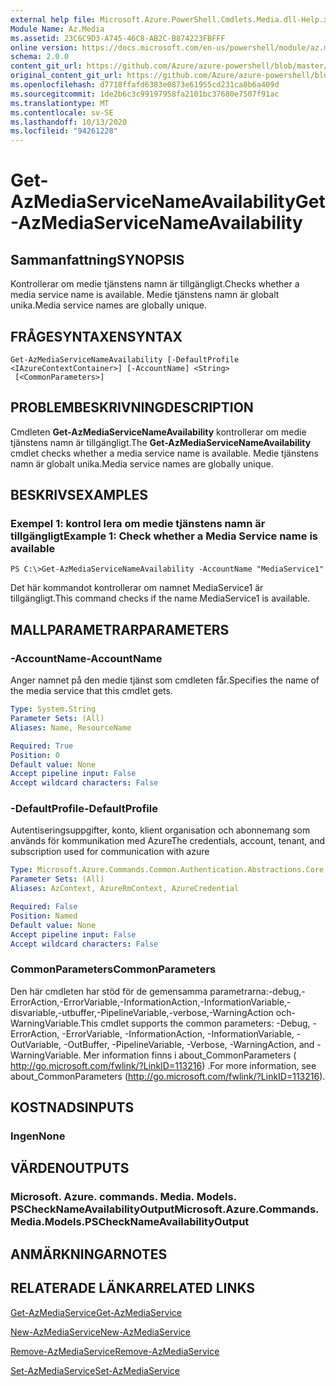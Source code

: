 ```yaml
---
external help file: Microsoft.Azure.PowerShell.Cmdlets.Media.dll-Help.xml
Module Name: Az.Media
ms.assetid: 23C6C9D3-A745-46C8-AB2C-B874223FBFFF
online version: https://docs.microsoft.com/en-us/powershell/module/az.media/get-azmediaservicenameavailability
schema: 2.0.0
content_git_url: https://github.com/Azure/azure-powershell/blob/master/src/Media/Media/help/Get-AzMediaServiceNameAvailability.md
original_content_git_url: https://github.com/Azure/azure-powershell/blob/master/src/Media/Media/help/Get-AzMediaServiceNameAvailability.md
ms.openlocfilehash: d7718ffafd6383e0873e61955cd231ca8b6a409d
ms.sourcegitcommit: 1de2b6c3c99197958fa2101bc37680e7507f91ac
ms.translationtype: MT
ms.contentlocale: sv-SE
ms.lasthandoff: 10/13/2020
ms.locfileid: "94261228"
---
```

# <span data-ttu-id="55911-101">Get-AzMediaServiceNameAvailability</span><span class="sxs-lookup"><span data-stu-id="55911-101">Get-AzMediaServiceNameAvailability</span></span>

## <span data-ttu-id="55911-102">Sammanfattning</span><span class="sxs-lookup"><span data-stu-id="55911-102">SYNOPSIS</span></span>
<span data-ttu-id="55911-103">Kontrollerar om medie tjänstens namn är tillgängligt.</span><span class="sxs-lookup"><span data-stu-id="55911-103">Checks whether a media service name is available.</span></span>
<span data-ttu-id="55911-104">Medie tjänstens namn är globalt unika.</span><span class="sxs-lookup"><span data-stu-id="55911-104">Media service names are globally unique.</span></span>

## <span data-ttu-id="55911-105">FRÅGESYNTAXEN</span><span class="sxs-lookup"><span data-stu-id="55911-105">SYNTAX</span></span>

```
Get-AzMediaServiceNameAvailability [-DefaultProfile <IAzureContextContainer>] [-AccountName] <String>
 [<CommonParameters>]
```

## <span data-ttu-id="55911-106">PROBLEMBESKRIVNING</span><span class="sxs-lookup"><span data-stu-id="55911-106">DESCRIPTION</span></span>
<span data-ttu-id="55911-107">Cmdleten **Get-AzMediaServiceNameAvailability** kontrollerar om medie tjänstens namn är tillgängligt.</span><span class="sxs-lookup"><span data-stu-id="55911-107">The **Get-AzMediaServiceNameAvailability** cmdlet checks whether a media service name is available.</span></span>
<span data-ttu-id="55911-108">Medie tjänstens namn är globalt unika.</span><span class="sxs-lookup"><span data-stu-id="55911-108">Media service names are globally unique.</span></span>

## <span data-ttu-id="55911-109">BESKRIVS</span><span class="sxs-lookup"><span data-stu-id="55911-109">EXAMPLES</span></span>

### <span data-ttu-id="55911-110">Exempel 1: kontrol lera om medie tjänstens namn är tillgängligt</span><span class="sxs-lookup"><span data-stu-id="55911-110">Example 1: Check whether a Media Service name is available</span></span>
```
PS C:\>Get-AzMediaServiceNameAvailability -AccountName "MediaService1"
```

<span data-ttu-id="55911-111">Det här kommandot kontrollerar om namnet MediaService1 är tillgängligt.</span><span class="sxs-lookup"><span data-stu-id="55911-111">This command checks if the name MediaService1 is available.</span></span>

## <span data-ttu-id="55911-112">MALLPARAMETRAR</span><span class="sxs-lookup"><span data-stu-id="55911-112">PARAMETERS</span></span>

### <span data-ttu-id="55911-113">-AccountName</span><span class="sxs-lookup"><span data-stu-id="55911-113">-AccountName</span></span>
<span data-ttu-id="55911-114">Anger namnet på den medie tjänst som cmdleten får.</span><span class="sxs-lookup"><span data-stu-id="55911-114">Specifies the name of the media service that this cmdlet gets.</span></span>

```yaml
Type: System.String
Parameter Sets: (All)
Aliases: Name, ResourceName

Required: True
Position: 0
Default value: None
Accept pipeline input: False
Accept wildcard characters: False
```

### <span data-ttu-id="55911-115">-DefaultProfile</span><span class="sxs-lookup"><span data-stu-id="55911-115">-DefaultProfile</span></span>
<span data-ttu-id="55911-116">Autentiseringsuppgifter, konto, klient organisation och abonnemang som används för kommunikation med Azure</span><span class="sxs-lookup"><span data-stu-id="55911-116">The credentials, account, tenant, and subscription used for communication with azure</span></span>

```yaml
Type: Microsoft.Azure.Commands.Common.Authentication.Abstractions.Core.IAzureContextContainer
Parameter Sets: (All)
Aliases: AzContext, AzureRmContext, AzureCredential

Required: False
Position: Named
Default value: None
Accept pipeline input: False
Accept wildcard characters: False
```

### <span data-ttu-id="55911-117">CommonParameters</span><span class="sxs-lookup"><span data-stu-id="55911-117">CommonParameters</span></span>
<span data-ttu-id="55911-118">Den här cmdleten har stöd för de gemensamma parametrarna:-debug,-ErrorAction,-ErrorVariable,-InformationAction,-InformationVariable,-disvariable,-utbuffer,-PipelineVariable,-verbose,-WarningAction och-WarningVariable.</span><span class="sxs-lookup"><span data-stu-id="55911-118">This cmdlet supports the common parameters: -Debug, -ErrorAction, -ErrorVariable, -InformationAction, -InformationVariable, -OutVariable, -OutBuffer, -PipelineVariable, -Verbose, -WarningAction, and -WarningVariable.</span></span> <span data-ttu-id="55911-119">Mer information finns i about_CommonParameters ( http://go.microsoft.com/fwlink/?LinkID=113216) .</span><span class="sxs-lookup"><span data-stu-id="55911-119">For more information, see about_CommonParameters (http://go.microsoft.com/fwlink/?LinkID=113216).</span></span>

## <span data-ttu-id="55911-120">KOSTNADS</span><span class="sxs-lookup"><span data-stu-id="55911-120">INPUTS</span></span>

### <span data-ttu-id="55911-121">Ingen</span><span class="sxs-lookup"><span data-stu-id="55911-121">None</span></span>

## <span data-ttu-id="55911-122">VÄRDEN</span><span class="sxs-lookup"><span data-stu-id="55911-122">OUTPUTS</span></span>

### <span data-ttu-id="55911-123">Microsoft. Azure. commands. Media. Models. PSCheckNameAvailabilityOutput</span><span class="sxs-lookup"><span data-stu-id="55911-123">Microsoft.Azure.Commands.Media.Models.PSCheckNameAvailabilityOutput</span></span>

## <span data-ttu-id="55911-124">ANMÄRKNINGAR</span><span class="sxs-lookup"><span data-stu-id="55911-124">NOTES</span></span>

## <span data-ttu-id="55911-125">RELATERADE LÄNKAR</span><span class="sxs-lookup"><span data-stu-id="55911-125">RELATED LINKS</span></span>

[<span data-ttu-id="55911-126">Get-AzMediaService</span><span class="sxs-lookup"><span data-stu-id="55911-126">Get-AzMediaService</span></span>](./Get-AzMediaService.md)

[<span data-ttu-id="55911-127">New-AzMediaService</span><span class="sxs-lookup"><span data-stu-id="55911-127">New-AzMediaService</span></span>](./New-AzMediaService.md)

[<span data-ttu-id="55911-128">Remove-AzMediaService</span><span class="sxs-lookup"><span data-stu-id="55911-128">Remove-AzMediaService</span></span>](./Remove-AzMediaService.md)

[<span data-ttu-id="55911-129">Set-AzMediaService</span><span class="sxs-lookup"><span data-stu-id="55911-129">Set-AzMediaService</span></span>](./Set-AzMediaService.md)



